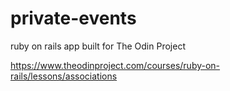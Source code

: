 # private-events

ruby on rails app built for The Odin Project

https://www.theodinproject.com/courses/ruby-on-rails/lessons/associations
